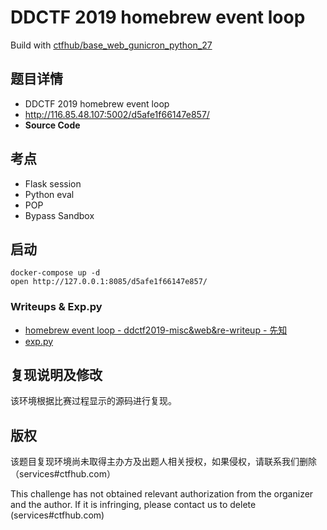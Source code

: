 # DDCTF 2019 homebrew event loop

Build with [ctfhub/base_web_gunicron_python_27](https://hub.docker.com/r/ctfhub/base_web_gunicron_python_27)

## 题目详情

-  DDCTF 2019 homebrew event loop
-  http://116.85.48.107:5002/d5afe1f66147e857/
- **Source Code**

## 考点

- Flask session
- Python eval
- POP
- Bypass Sandbox

## 启动

	docker-compose up -d
	open http://127.0.0.1:8085/d5afe1f66147e857/

### Writeups & Exp.py

- [homebrew event loop - ddctf2019-misc&web&re-writeup - 先知](https://xz.aliyun.com/t/4887#toc-5)
- [exp.py](exp.py)


## 复现说明及修改

该环境根据比赛过程显示的源码进行复现。

## 版权

该题目复现环境尚未取得主办方及出题人相关授权，如果侵权，请联系我们删除（services#ctfhub.com）

This challenge has not obtained relevant authorization from the organizer and the author. If it is infringing, please contact us to delete (services#ctfhub.com)